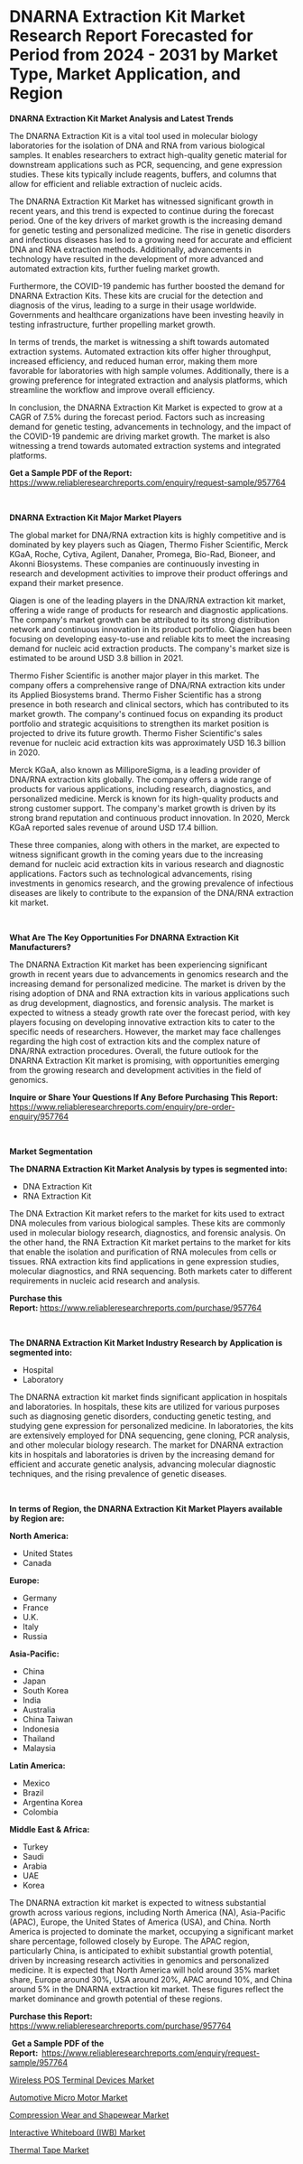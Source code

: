 <p><h1>DNARNA Extraction Kit Market Research Report Forecasted for Period from 2024 -  2031 by Market Type, Market Application, and Region</h1></p><p><strong>DNARNA Extraction Kit Market Analysis and Latest Trends</strong></p>
<p><p>The DNARNA Extraction Kit is a vital tool used in molecular biology laboratories for the isolation of DNA and RNA from various biological samples. It enables researchers to extract high-quality genetic material for downstream applications such as PCR, sequencing, and gene expression studies. These kits typically include reagents, buffers, and columns that allow for efficient and reliable extraction of nucleic acids.</p><p>The DNARNA Extraction Kit Market has witnessed significant growth in recent years, and this trend is expected to continue during the forecast period. One of the key drivers of market growth is the increasing demand for genetic testing and personalized medicine. The rise in genetic disorders and infectious diseases has led to a growing need for accurate and efficient DNA and RNA extraction methods. Additionally, advancements in technology have resulted in the development of more advanced and automated extraction kits, further fueling market growth.</p><p>Furthermore, the COVID-19 pandemic has further boosted the demand for DNARNA Extraction Kits. These kits are crucial for the detection and diagnosis of the virus, leading to a surge in their usage worldwide. Governments and healthcare organizations have been investing heavily in testing infrastructure, further propelling market growth.</p><p>In terms of trends, the market is witnessing a shift towards automated extraction systems. Automated extraction kits offer higher throughput, increased efficiency, and reduced human error, making them more favorable for laboratories with high sample volumes. Additionally, there is a growing preference for integrated extraction and analysis platforms, which streamline the workflow and improve overall efficiency.</p><p>In conclusion, the DNARNA Extraction Kit Market is expected to grow at a CAGR of 7.5% during the forecast period. Factors such as increasing demand for genetic testing, advancements in technology, and the impact of the COVID-19 pandemic are driving market growth. The market is also witnessing a trend towards automated extraction systems and integrated platforms.</p></p>
<p><strong>Get a Sample PDF of the Report:&nbsp;</strong> <a href="https://www.reliableresearchreports.com/enquiry/request-sample/957764">https://www.reliableresearchreports.com/enquiry/request-sample/957764</a></p>
<p>&nbsp;</p>
<p><strong>DNARNA Extraction Kit Major Market Players</strong></p>
<p><p>The global market for DNA/RNA extraction kits is highly competitive and is dominated by key players such as Qiagen, Thermo Fisher Scientific, Merck KGaA, Roche, Cytiva, Agilent, Danaher, Promega, Bio-Rad, Bioneer, and Akonni Biosystems. These companies are continuously investing in research and development activities to improve their product offerings and expand their market presence.</p><p>Qiagen is one of the leading players in the DNA/RNA extraction kit market, offering a wide range of products for research and diagnostic applications. The company's market growth can be attributed to its strong distribution network and continuous innovation in its product portfolio. Qiagen has been focusing on developing easy-to-use and reliable kits to meet the increasing demand for nucleic acid extraction products. The company's market size is estimated to be around USD 3.8 billion in 2021.</p><p>Thermo Fisher Scientific is another major player in this market. The company offers a comprehensive range of DNA/RNA extraction kits under its Applied Biosystems brand. Thermo Fisher Scientific has a strong presence in both research and clinical sectors, which has contributed to its market growth. The company's continued focus on expanding its product portfolio and strategic acquisitions to strengthen its market position is projected to drive its future growth. Thermo Fisher Scientific's sales revenue for nucleic acid extraction kits was approximately USD 16.3 billion in 2020.</p><p>Merck KGaA, also known as MilliporeSigma, is a leading provider of DNA/RNA extraction kits globally. The company offers a wide range of products for various applications, including research, diagnostics, and personalized medicine. Merck is known for its high-quality products and strong customer support. The company's market growth is driven by its strong brand reputation and continuous product innovation. In 2020, Merck KGaA reported sales revenue of around USD 17.4 billion.</p><p>These three companies, along with others in the market, are expected to witness significant growth in the coming years due to the increasing demand for nucleic acid extraction kits in various research and diagnostic applications. Factors such as technological advancements, rising investments in genomics research, and the growing prevalence of infectious diseases are likely to contribute to the expansion of the DNA/RNA extraction kit market.</p></p>
<p>&nbsp;</p>
<p><strong>What Are The Key Opportunities For DNARNA Extraction Kit Manufacturers?</strong></p>
<p><p>The DNARNA Extraction Kit market has been experiencing significant growth in recent years due to advancements in genomics research and the increasing demand for personalized medicine. The market is driven by the rising adoption of DNA and RNA extraction kits in various applications such as drug development, diagnostics, and forensic analysis. The market is expected to witness a steady growth rate over the forecast period, with key players focusing on developing innovative extraction kits to cater to the specific needs of researchers. However, the market may face challenges regarding the high cost of extraction kits and the complex nature of DNA/RNA extraction procedures. Overall, the future outlook for the DNARNA Extraction Kit market is promising, with opportunities emerging from the growing research and development activities in the field of genomics.</p></p>
<p><strong>Inquire or Share Your Questions If Any Before Purchasing This Report:</strong> <a href="https://www.reliableresearchreports.com/enquiry/pre-order-enquiry/957764">https://www.reliableresearchreports.com/enquiry/pre-order-enquiry/957764</a></p>
<p>&nbsp;</p>
<p><strong>Market Segmentation</strong></p>
<p><strong>The DNARNA Extraction Kit Market Analysis by types is segmented into:</strong></p>
<p><ul><li>DNA Extraction Kit</li><li>RNA Extraction Kit</li></ul></p>
<p><p>The DNA Extraction Kit market refers to the market for kits used to extract DNA molecules from various biological samples. These kits are commonly used in molecular biology research, diagnostics, and forensic analysis. On the other hand, the RNA Extraction Kit market pertains to the market for kits that enable the isolation and purification of RNA molecules from cells or tissues. RNA extraction kits find applications in gene expression studies, molecular diagnostics, and RNA sequencing. Both markets cater to different requirements in nucleic acid research and analysis.</p></p>
<p><strong>Purchase this Report:&nbsp;</strong><a href="https://www.reliableresearchreports.com/purchase/957764">https://www.reliableresearchreports.com/purchase/957764</a></p>
<p>&nbsp;</p>
<p><strong>The DNARNA Extraction Kit Market Industry Research by Application is segmented into:</strong></p>
<p><ul><li>Hospital</li><li>Laboratory</li></ul></p>
<p><p>The DNARNA extraction kit market finds significant application in hospitals and laboratories. In hospitals, these kits are utilized for various purposes such as diagnosing genetic disorders, conducting genetic testing, and studying gene expression for personalized medicine. In laboratories, the kits are extensively employed for DNA sequencing, gene cloning, PCR analysis, and other molecular biology research. The market for DNARNA extraction kits in hospitals and laboratories is driven by the increasing demand for efficient and accurate genetic analysis, advancing molecular diagnostic techniques, and the rising prevalence of genetic diseases.</p></p>
<p>&nbsp;</p>
<p><strong>In terms of Region, the DNARNA Extraction Kit Market Players available by Region are:</strong></p>
<p>
    <p> <strong> North America: </strong>
        <ul>
            <li>United States</li>
            <li>Canada</li>
        </ul>
        </p> 
    <p> <strong> Europe: </strong>
        <ul>
            <li>Germany</li>
            <li>France</li>
            <li>U.K.</li>
            <li>Italy</li>
            <li>Russia</li>
        </ul>
        </p> 
    <p> <strong> Asia-Pacific: </strong>
        <ul>
            <li>China</li>
            <li>Japan</li>
            <li>South Korea</li>
            <li>India</li>
            <li>Australia</li>
            <li>China Taiwan</li>
            <li>Indonesia</li>
            <li>Thailand</li>
            <li>Malaysia</li>
        </ul>
        </p> 
    <p> <strong> Latin America: </strong>
        <ul>
            <li>Mexico</li>
            <li>Brazil</li>
            <li>Argentina Korea</li>
            <li>Colombia</li>
        </ul>
        </p> 
    <p> <strong> Middle East & Africa: </strong>
        <ul>
            <li>Turkey</li>
            <li>Saudi</li>
            <li>Arabia</li>
            <li>UAE</li>
            <li>Korea</li>
        </ul>
    </p>
    </p>
<p><p>The DNARNA extraction kit market is expected to witness substantial growth across various regions, including North America (NA), Asia-Pacific (APAC), Europe, the United States of America (USA), and China. North America is projected to dominate the market, occupying a significant market share percentage, followed closely by Europe. The APAC region, particularly China, is anticipated to exhibit substantial growth potential, driven by increasing research activities in genomics and personalized medicine. It is expected that North America will hold around 35% market share, Europe around 30%, USA around 20%, APAC around 10%, and China around 5% in the DNARNA extraction kit market. These figures reflect the market dominance and growth potential of these regions.</p></p>
<p><strong>Purchase this Report: </strong><a href="https://www.reliableresearchreports.com/purchase/957764">https://www.reliableresearchreports.com/purchase/957764</a></p>
<p>&nbsp;<strong>Get a Sample PDF of the Report:&nbsp;&nbsp;</strong><a href="https://www.reliableresearchreports.com/enquiry/request-sample/957764">https://www.reliableresearchreports.com/enquiry/request-sample/957764</a></p>
<p><strong></strong></p>
<p><p><a href="https://medium.com/@damorgan64868/wireless-pos-terminal-devices-market-the-key-to-successful-business-strategy-forecast-till-2031-ff83b17ddd43">Wireless POS Terminal Devices Market</a></p><p><a href="https://github.com/rahu1502/Market-Research-Report-List-2/blob/main/automotive-micro-motor-market.md">Automotive Micro Motor Market</a></p><p><a href="https://medium.com/@lucyskiles/compression-wear-and-shapewear-market-trends-and-market-analysis-forecasted-for-period-2024-2031-0552b708e90c">Compression Wear and Shapewear Market</a></p><p><a href="https://github.com/rahu1505/Market-Research-Report-List-2/blob/main/interactive-whiteboard-iwb-market.md">Interactive Whiteboard (IWB) Market</a></p><p><a href="https://medium.com/@lucyskiles/thermal-tape-market-the-key-to-successful-business-strategy-forecast-till-2031-283df2cbfa24">Thermal Tape Market</a></p></p>